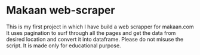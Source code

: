 # Makaan web-scraper
This is my first project in which I have build a web scrapper for makaan.com
It uses pagination to surf through all the pages and get the data from desired location and convert it into dataframe.
Please do not misuse the script.
It is made only for educational purpose.
